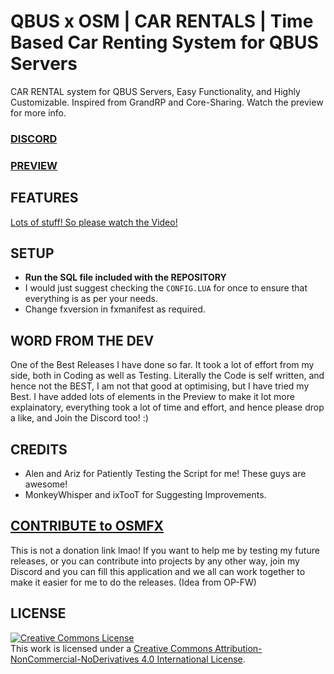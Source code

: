 # QBUS x OSM | CAR RENTALS | Time Based Car Renting System for QBUS Servers
CAR RENTAL system for QBUS Servers, Easy Functionality, and Highly Customizable. Inspired from GrandRP and Core-Sharing. Watch the preview for more info.

### [DISCORD](https://discord.gg/osmfx)
### [PREVIEW](https://youtu.be/pki6ms0_Ods)

## FEATURES 
[Lots of stuff! So please watch the Video!](https://youtu.be/pki6ms0_Ods)

## SETUP
- **Run the SQL file included with the REPOSITORY**
- I would just suggest checking the `CONFIG.LUA` for once to ensure that everything is as per your needs. 
- Change fxversion in fxmanifest as required. 

## WORD FROM THE DEV
One of the Best Releases I have done so far. It took a lot of effort from my side, both in Coding as well as Testing. Literally the Code is self written, and hence not the BEST, I am not that good at optimising, but I have tried my Best. I have added lots of elements in the Preview to make it lot more explainatory, everything took a lot of time and effort, and hence please drop a like, and Join the Discord too! :)

## CREDITS
- Alen and Ariz for Patiently Testing the Script for me! These guys are awesome!
- MonkeyWhisper and ixTooT for Suggesting Improvements. 

## [CONTRIBUTE to OSMFX](https://contribute.osmfx.ml)
This is not a donation link lmao! If you want to help me by testing my future releases, or you can contribute into projects by any other way, join my Discord and you can fill this application and we all can work together to make it easier for me to do the releases. (Idea from OP-FW)

## LICENSE
<a rel="license" href="http://creativecommons.org/licenses/by-nc-nd/4.0/"><img alt="Creative Commons License" style="border-width:0" src="https://i.creativecommons.org/l/by-nc-nd/4.0/88x31.png" /></a><br />This work is licensed under a <a rel="license" href="http://creativecommons.org/licenses/by-nc-nd/4.0/">Creative Commons Attribution-NonCommercial-NoDerivatives 4.0 International License</a>.
